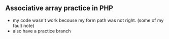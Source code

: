 ## Associative array practice in PHP
- my code wasn't work becouse my form path was not right. (some of my fault note)
- also have a practice branch